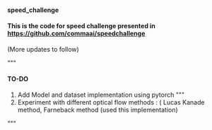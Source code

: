 #### speed_challenge

#### This is the code for speed challenge presented in https://github.com/commaai/speedchallenge

(More updates to follow) 

"""
#### TO-DO

1) Add Model and dataset implementation using pytorch """
2) Experiment with different optical flow methods : ( Lucas Kanade method, Farneback method (used this implementation)

"""
